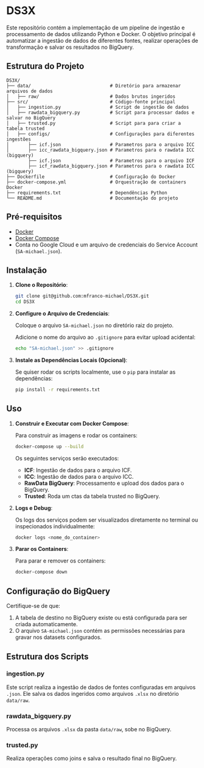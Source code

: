 # DS3X

Este repositório contém a implementação de um pipeline de ingestão e processamento de dados utilizando Python e Docker. O objetivo principal é automatizar a ingestão de dados de diferentes fontes, realizar operações de transformação e salvar os resultados no BigQuery.

## Estrutura do Projeto

```
DS3X/
├── data/                             # Diretório para armazenar arquivos de dados
│   ├── raw/                          # Dados brutos ingeridos
├── src/                              # Código-fonte principal
│   ├── ingestion.py                  # Script de ingestão de dados
│   ├── rawdata_bigquery.py           # Script para processar dados e salvar no BigQuery
│   ├── trusted.py                    # Script para para criar a tabela trusted
│   ├── configs/                      # Configurações para diferentes ingestões
│       ├── icf.json                  # Parametros para o arquivo ICC
│       ├── icc_rawdata_bigquery.json # Parametros para o rawdata ICC (bigquery)
        ├── icf.json                  # Parametros para o arquivo ICF
        ├── icf_rawdata_bigquery.json # Parametros para o rawdata ICC (bigquery)
├── Dockerfile                        # Configuração do Docker
├── docker-compose.yml                # Orquestração de containers Docker
├── requirements.txt                  # Dependências Python
└── README.md                         # Documentação do projeto
```

## Pré-requisitos

- [Docker](https://www.docker.com/)
- [Docker Compose](https://docs.docker.com/compose/)
- Conta no Google Cloud e um arquivo de credenciais do Service Account (`SA-michael.json`).

## Instalação

1. **Clone o Repositório**:

   ```bash
   git clone git@github.com:mfranco-michael/DS3X.git
   cd DS3X
   ```

2. **Configure o Arquivo de Credenciais**:

   Coloque o arquivo `SA-michael.json` no diretório raiz do projeto.

   Adicione o nome do arquivo ao `.gitignore` para evitar upload acidental:

   ```bash
   echo "SA-michael.json" >> .gitignore
   ```

3. **Instale as Dependências Locais (Opcional)**:

   Se quiser rodar os scripts localmente, use o `pip` para instalar as dependências:

   ```bash
   pip install -r requirements.txt
   ```

## Uso

1. **Construir e Executar com Docker Compose**:

   Para construir as imagens e rodar os containers:

   ```bash
   docker-compose up --build
   ```

   Os seguintes serviços serão executados:

   - **ICF**: Ingestão de dados para o arquivo ICF.
   - **ICC**: Ingestão de dados para o arquivo ICC.
   - **RawData BigQuery**: Processamento e upload dos dados para o BigQuery.
   - **Trusted**: Roda um ctas da tabela trusted no BigQuery.

2. **Logs e Debug**:

   Os logs dos serviços podem ser visualizados diretamente no terminal ou inspecionados individualmente:

   ```bash
   docker logs <nome_do_container>
   ```

3. **Parar os Containers**:

   Para parar e remover os containers:

   ```bash
   docker-compose down
   ```

## Configuração do BigQuery

Certifique-se de que:

1. A tabela de destino no BigQuery existe ou está configurada para ser criada automaticamente.
2. O arquivo `SA-michael.json` contém as permissões necessárias para gravar nos datasets configurados.

## Estrutura dos Scripts

### **ingestion.py**

Este script realiza a ingestão de dados de fontes configuradas em arquivos `.json`. Ele salva os dados ingeridos como arquivos `.xlsx` no diretório `data/raw`.

### **rawdata_bigquery.py**

Processa os arquivos `.xlsx` da pasta `data/raw`, sobe no BigQuery.

### **trusted.py**

Realiza operações como joins e salva o resultado final no BigQuery.

